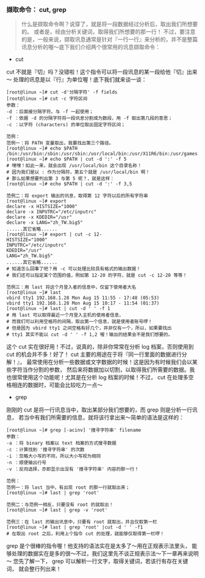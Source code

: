 ### 撷取命令： cut, grep
> 什么是撷取命令啊？说穿了，就是将一段数据经过分析后，取出我们所想要的。 或者是，经由分析关键词，取得我们所想要的那一行！ 不过，要注意的是，一般来说，撷取讯息通常是针对『一行一行』来分析的，并不是整篇讯息分析的喔～底下我们介绍两个很常用的讯息撷取命令：

- cut

cut 不就是『切』吗？没错啦！这个指令可以将一段讯息的某一段给他『切』出来～ 处理的讯息是以『行』为单位喔！底下我们就来谈一谈：

```
[root@linux ~]# cut -d'分隔字符' -f fields
[root@linux ~]# cut -c 字符区间
参数：
-d ：后面接分隔字符。与 -f 一起使用；
-f ：依据 -d 的分隔字符将一段讯息分割成为数段，用 -f 取出第几段的意思；
-c ：以字符 (characters) 的单位取出固定字符区间；

范例：
范例一：将 PATH 变量取出，我要找出第三个路径。
[root@linux ~]# echo $PATH
/bin:/usr/bin:/sbin:/usr/sbin:/usr/local/bin:/usr/X11R6/bin:/usr/games:
[root@linux ~]# echo $PATH | cut -d ':' -f 5
# 嘿嘿！如此一来，就会出现 /usr/local/bin 这个目录名称！
# 因为我们是以 : 作为分隔符，第五个就是 /usr/local/bin 啊！
# 那么如果想要列出第 3 与第 5 呢？，就是这样：
[root@linux ~]# echo $PATH | cut -d ':' -f 3,5

范例二：将 export 输出的讯息，取得第 12 字符以后的所有字符串
[root@linux ~]# export
declare -x HISTSIZE="1000"
declare -x INPUTRC="/etc/inputrc"
declare -x KDEDIR="/usr"
declare -x LANG="zh_TW.big5"
......其它省略......
[root@linux ~]# export | cut -c 12-
HISTSIZE="1000"
INPUTRC="/etc/inputrc"
KDEDIR="/usr"
LANG="zh_TW.big5"
......其它省略......
# 知道怎么回事了吧？用 -c 可以处理比较具有格式的输出数据！
# 我们还可以指定某个范围的值，例如第 12-20 的字符，就是 cut -c 12-20 等等！

范例三：用 last 将这个月登入者的信息中，仅留下使用者大名
[root@linux ~]# last
vbird tty1 192.168.1.28 Mon Aug 15 11:55 - 17:48 (05:53)
vbird tty1 192.168.1.28 Mon Aug 15 10:17 - 11:54 (01:37)
[root@linux ~]# last | cut -d ' ' -f 1
# 用 last 可以取得最近一个月登入主机的使用者信息，
# 而我们可以利用空格符的间隔，取出第一个信息，就是使用者账号啰！
# 但是因为 vbird tty1 之间空格有好几个，并非仅有一个，所以，如果要找出
# tty1 其实不能以 cut -d ' ' -f 1,2 喔！输出的结果会不是我们想要的。
```

这个 cut 实在很好用！不过，说真的，除非你常常在分析 log 档案，否则使用到 cut 的机会并不多！好了！ cut 主要的用途在于将『同一行里面的数据进行分解！』， 最常使用在分析一些数据或文字数据的时候！这是因为有时候我们会以某些字符当作分割的参数， 然后来将数据加以切割，以取得我们所需要的数据。我也很常使用这个功能呢！尤其是在分析 log 档案的时候！不过， cut 在处理多空格相连的数据时，可能会比较吃力一点～

- grep

刚刚的 cut 是将一行讯息当中，取出某部分我们想要的，而 grep 则是分析一行讯息， 若当中有我们所需要的信息，就将该行拿出来～简单的语法是这样的：  
```
[root@linux ~]# grep [-acinv] '搜寻字符串' filename
参数：
-a ：将 binary 档案以 text 档案的方式搜寻数据
-c ：计算找到 '搜寻字符串' 的次数
-i ：忽略大小写的不同，所以大小写视为相同
-n ：顺便输出行号
-v ：反向选择，亦即显示出没有 '搜寻字符串' 内容的那一行！

范例：
范例一：将 last 当中，有出现 root 的那一行就取出来；
[root@linux ~]# last | grep 'root'

范例二：与范例一相反，只要没有 root 的就取出！
[root@linux ~]# last | grep -v 'root'

范例三：在 last 的输出讯息中，只要有 root 就取出，并且仅取第一栏
[root@linux ~]# last | grep 'root' |cut -d ' ' -f1
# 在取出 root 之后，利用上个指令 cut 的处理，就能够仅取得第一栏啰！
```

grep 是个很棒的指令喔！他支持的语法实在是太多了～用在正规表示法里头， 能够处理的数据实在是多的很～不过，我们这里先不谈正规表示法～下一章再来说明～ 您先了解一下， grep 可以解析一行文字，取得关键词，若该行有存在关键词， 就会整行列出来！
